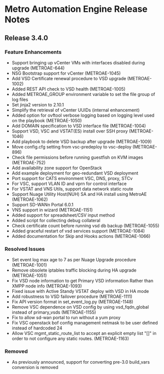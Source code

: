# Metro Automation Engine Release Notes

## Release 3.4.0

### Feature Enhancements

* Support bringing up vCenter VMs with interfaces disabled during upgrade (METROAE-644)
* NSG Bootstrap support for vCenter (METROAE-1045)
* Add VSD Certificate renewal procedure to VSD upgrade (METROAE-1002)
* Added REST API check to VSD health (METROAE-1005)
* Added METROAE_GROUP environment variable to set the file group of log files
* Set jinja2 version to 2.10.1
* Simplify the retrieval of vCenter UUIDs (internal enhancement)
* Added option for ovftool verbose logging based on logging level used on the playbook (METROAE-1050)
* Add DOMAIN specification to VSD interface file (METROAE-1004)
* Support VSD, VSC and VSTAT(ES) install over SSH proxy (METROAE-1046)
* Add playbook to delete VSD backup after upgrade (METROAE-1009)
* Move config.cfg setting from vsc-predeploy to vsc-deploy (METROAE-896)
* Check file permissions before running guestfish on KVM images (METROAE-752)
* Add availability zone support for OpenStack
* Add example deployment for geo-redundant VSD deployment
* Port support for CATS environment VSC, DNS, proxy, STCv
* For VSC, support VLAN ID and vprn for control interface
* For VSTAT and VNS Utils, support data network static route
* Support Nuage Utility Host(NUH) SA and HA install using MetroAE (METROAE-1062)
* Support SD-WANn Portal 6.0.1
* VNS support in wizard (METROAE-1151)
* Added support for spreadsheet/CSV input method
* Added script for collecting debug collateral
* Check certificate count before running vsd db backup (METROAE-1055)
* Added graceful restart of vsd services support (METROAE-1084)
* Added documentation for Skip and Hooks actions (METROAE-1066)

### Resolved Issues

* Set event log max age to 7 as per Nuage Upgrade procedure (METROAE-1001)
* Remove obsolete iptables traffic blocking during HA upgrade (METROAE-1051)
* Fix VSD node information to get Primary VSD information Rather than XMPP node info (METROAE-1093)
* Fixed issue with Active Standy VSTAT deploy with VSD in HA mode
* Add robustness to VSD failover procedure (METROAE-1111)
* Fix API version format in set_event_log.py (METROAE-1148)
* Remove VSC dependence on VSD config by using vsd_fqdn_global instead of primary_vsds (METROAE-1155)
* Fix to allow sd-wan portal to run without a yum proxy
* Fix VSC openstack bof config management netmask to be user defined instead of hardcoded 24
* Allow VSC mgmt_static_route_list to accept an explicit empty list "[]" in order to not configure any static routes. (METROAE-1163)

### Removed

* As previously announced, support for converting pre-3.0 build_vars conversion is removed

